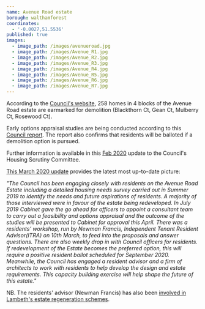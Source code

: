 ```yaml
---
name: Avenue Road estate
borough: walthamforest
coordinates:
  - '-0.0027,51.5536'
published: true
images:
  - image_path: /images/avenueroad.jpg
  - image_path: /images/Avenue_R1.jpg
  - image_path: /images/Avenue_R2.jpg
  - image_path: /images/Avenue_R3.jpg
  - image_path: /images/Avenue_R4.jpg
  - image_path: /images/Avenue_R5.jpg
  - image_path: /images/Avenue_R6.jpg
  - image_path: /images/Avenue_R7.jpg
---
```

According to the <a href="https://walthamforest.gov.uk/content/regeneration-avenue-road-estate-leytonstone">Council's website</a>, 258 homes in 4 blocks of the Avenue Road estate are earmarked for demolition (Blackthorn Ct, Gean Ct, Mulberry Ct, Rosewood Ct).

Early options appraisal studies are being conducted according to this <a href="https://democracy.walthamforest.gov.uk/documents/s68553/Avenue%20Rd%20Regeneration%20Update%20Final.pdf">Council report</a>. The report also confirms that residents will be balloted if a demolition option is pursued.

Further information is available in this [Feb 2020](https://democracy.walthamforest.gov.uk/documents/s71385/4%20-%20Avenue%20Road%20Regeneration%20Final%2029-01-20%20v5.pdf) update to the Council's Housing Scrutiny Committee.

[This March 2020 update](https://democracy.walthamforest.gov.uk/documents/s72245/4%20-%20Report%20Scrutiny%20Committee%20_24%20March%202020%20final.pdf) provides the latest most up-to-date picture: 

_"The Council has been engaging closely with residents on the Avenue Road Estate including a detailed housing  needs survey carried out in Summer 2019 to identify the needs and future aspirations of residents. A majority of those interviewed were in favour of the estate being redeveloped. In July 2019 Cabinet gave the go ahead for officers to appoint a consultant team to carry out a feasibility and options appraisal and the outcome of  the studies will be presented to Cabinet for approval this April. There was a residents’ workshop, run by Newman Francis, Independent Tenant Resident Advisor(ITRA) on 10th March, to feed into the proposals and answer questions. There are also weekly drop in with Council officers for residents. If redevelopment of the Estate becomes the preferred option, this will require a positive resident ballot scheduled for September 2020. Meanwhile, the Council has engaged a resident advisor and a firm of architects to work with residents to help develop the design and estate requirements. This capacity building exercise will help shape the future of this estate."_

NB. The residents' advisor (Newman Francis) has also been [involved in Lambeth's estate regeneration schemes](http://newmanfrancis.org/projects/westbury-lambeth/).
